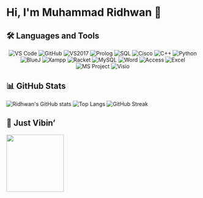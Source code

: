 # Hi, I'm Muhammad Ridhwan 👋

## 🛠️ Languages and Tools

<p align="center">
  <img src="assets/vscode.png" alt="VS Code" class="icon tool-icon vscode">
  <img src="assets/github.svg" alt="GitHub" class="icon tool-icon github">
  <img src="assets/vs2017.png" alt="VS2017" class="icon tool-icon vs2017">
  <img src="assets/prolog.png" alt="Prolog" class="icon tool-icon prolog">
  <img src="assets/sql.png" alt="SQL" class="icon tool-icon sql">
  <img src="assets/ciscologo.png" alt="Cisco" class="icon tool-icon cisco">
  <img src="assets/cpp_logo.png" alt="C++" class="icon tool-icon cpp">
  <img src="assets/python_logo.png" alt="Python" class="icon tool-icon python">
  <img src="assets/bluej_logo.png" alt="BlueJ" class="icon tool-icon bluej">
  <img src="assets/xampp.png" alt="Xampp" class="icon tool-icon xampp">
  <img src="assets/racket.png" alt="Racket" class="icon tool-icon racket">
  <img src="assets/mysql_logo.png" alt="MySQL" class="icon tool-icon mysql">
  <img src="assets/wordlogo.png" alt="Word" class="icon tool-icon word">
  <img src="assets/accesslogo.png" alt="Access" class="icon tool-icon access">
  <img src="assets/excellogo.png" alt="Excel" class="icon tool-icon excel">
  <img src="assets/projectlogo.png" alt="MS Project" class="icon tool-icon project">
  <img src="assets/visiologo.png" alt="Visio" class="icon tool-icon visio">
</p>


## 📊 GitHub Stats
![Ridhwan's GitHub stats](https://github-readme-stats.vercel.app/api?username=RidhwanHazian&show_icons=true&theme=radical)
![Top Langs](https://github-readme-stats.vercel.app/api/top-langs/?username=RidhwanHazian&layout=compact&theme=radical)
![GitHub Streak](https://streak-stats.demolab.com/?user=RidhwanHazian&theme=radical)

## 🎵 Just Vibin’
<img src="https://media.giphy.com/media/4Zo41lhzKt6iZ8xff9/giphy.gif" width="150" />
